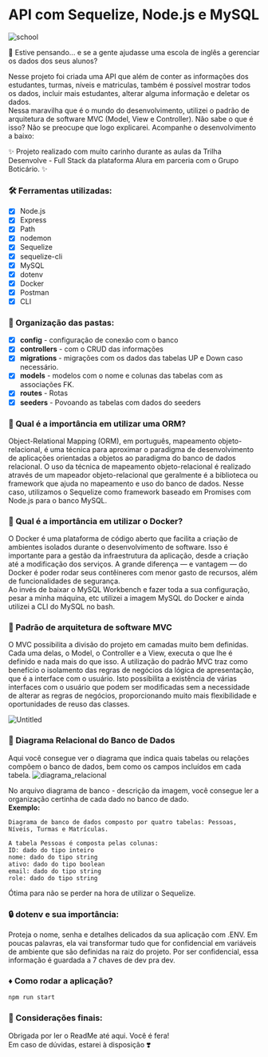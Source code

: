# API com Sequelize, Node.js e MySQL

![school](https://github.com/EricaSantos-FullStack/sequelize-node/assets/71906862/4fe6043f-ac14-4866-84d2-a5fdae83ad46)

🤔 Estive pensando...  e se a gente ajudasse uma escola de inglês a gerenciar os dados dos seus alunos? <br>

Nesse projeto foi criada uma API que além de conter as informações dos estudantes, turmas, níveis e matriculas, também é possível mostrar todos os dados, incluir mais estudantes, alterar alguma informação e deletar os dados. <br>
Nessa maravilha que é o mundo do desenvolvimento, utilizei o padrão de arquitetura de software MVC (Model, View e Controller). Não sabe o que é isso? Não se preocupe que logo explicarei.
Acompanhe o desenvolvimento a baixo:

✨ Projeto realizado com muito carinho durante as aulas da Trilha Desenvolve - Full Stack da plataforma Alura em parceria com o Grupo Boticário. ✨

###  🛠 Ferramentas utilizadas:
- [x] Node.js
- [x] Express
- [x] Path
- [x] nodemon
- [x] Sequelize
- [x] sequelize-cli
- [x] MySQL
- [x] dotenv
- [x] Docker
- [x] Postman
- [x] CLI

### 📁 Organização das pastas:
- [x] **config** - configuração de conexão com o banco
- [x] **controllers** - com o CRUD das informações
- [x] **migrations** - migrações com os dados das tabelas UP e Down caso necessário. 
- [x] **models** - modelos com o nome e colunas das tabelas com as associações FK.
- [x] **routes** - Rotas
- [x] **seeders** - Povoando as tabelas com dados do seeders

### 🦾 Qual é a importância em utilizar uma ORM? 
Object-Relational Mapping (ORM), em português, mapeamento objeto-relacional, é uma técnica para aproximar o paradigma de desenvolvimento de aplicações orientadas a objetos ao paradigma do banco de dados relacional. O uso da técnica de mapeamento objeto-relacional é realizado através de um mapeador objeto-relacional que geralmente é a biblioteca ou framework que ajuda no mapeamento e uso do banco de dados.
Nesse caso, utilizamos o Sequelize como framework baseado em Promises com Node.js para o banco MySQL.

### 🐳 Qual é a importância em utilizar o Docker?
O Docker é uma plataforma de código aberto que facilita a criação de ambientes isolados durante o desenvolvimento de software. Isso é importante para a gestão da infraestrutura da aplicação, desde a criação até a modificação dos serviços.
A grande diferença — e vantagem — do Docker é poder rodar seus contêineres com menor gasto de recursos, além de funcionalidades de segurança.<br>
Ao invés de baixar o MySQL Workbench e fazer toda a sua configuração, pesar a minha máquina, etc utilizei a imagem MySQL do Docker e ainda utilizei a CLI do MySQL no bash.

### 🎰 Padrão de arquitetura de software MVC
O MVC possibilita a divisão do projeto em camadas muito bem definidas. Cada uma delas, o Model, o Controller e a View, executa o que lhe é definido e nada mais do que isso. A utilização do padrão MVC traz como benefício o isolamento das regras de negócios da lógica de apresentação, que é a interface com o usuário. Isto possibilita a existência de várias interfaces com o usuário que podem ser modificadas sem a necessidade de alterar as regras de negócios, proporcionando muito mais flexibilidade e oportunidades de reuso das classes.

![Untitled](https://github.com/EricaSantos-FullStack/sequelize-node/assets/71906862/c7149e21-0375-47a7-b16f-3f3ddb5b5ad3)

### 🎲 Diagrama Relacional do Banco de Dados
Aqui você consegue ver o diagrama que indica quais tabelas ou relações compõem o banco de dados, bem como os campos incluídos em cada tabela.
![diagrama_relacional](https://github.com/EricaSantos-FullStack/sequelize-node/assets/71906862/bdf8e3de-b9b0-4263-a21c-ff06bdf14b33)

No arquivo diagrama de banco - descrição da imagem, você consegue ler a organização certinha de cada dado no banco de dado. <br>
**Exemplo:**
````
Diagrama de banco de dados composto por quatro tabelas: Pessoas, Níveis, Turmas e Matrículas.

A tabela Pessoas é composta pelas colunas:
ID: dado do tipo inteiro
nome: dado do tipo string
ativo: dado do tipo boolean
email: dado do tipo string
role: dado do tipo string
````
Ótima para não se perder na hora de utilizar o Sequelize.

### 🔒 dotenv e sua importância:
Proteja o nome, senha e detalhes delicados da sua aplicação com .ENV. Em poucas palavras, ela vai transformar tudo que for confidencial em variáveis de ambiente que são definidas na raiz do projeto. Por ser confidencial, essa informação é guardada a 7 chaves de dev pra dev. 

### ♦️ Como rodar a aplicação?
````js
npm run start
````

### 💙 Considerações finais:
Obrigada por ler o ReadMe até aqui. Você é fera! <br>
Em caso de dúvidas, estarei à disposição ❣️
